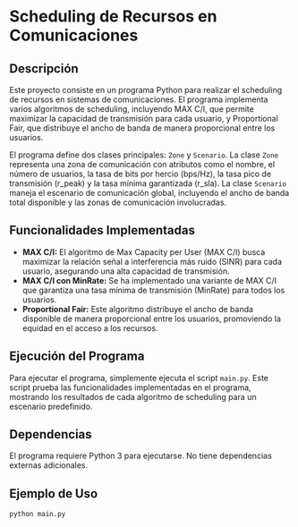 # Scheduling de Recursos en Comunicaciones

## Descripción

Este proyecto consiste en un programa Python para realizar el scheduling de recursos en sistemas de comunicaciones. El programa implementa varios algoritmos de scheduling, incluyendo MAX C/I, que permite maximizar la capacidad de transmisión para cada usuario, y Proportional Fair, que distribuye el ancho de banda de manera proporcional entre los usuarios.

El programa define dos clases principales: `Zone` y `Scenario`. La clase `Zone` representa una zona de comunicación con atributos como el nombre, el número de usuarios, la tasa de bits por hercio (bps/Hz), la tasa pico de transmisión (r_peak) y la tasa mínima garantizada (r_sla). La clase `Scenario` maneja el escenario de comunicación global, incluyendo el ancho de banda total disponible y las zonas de comunicación involucradas.

## Funcionalidades Implementadas

- **MAX C/I:** El algoritmo de Max Capacity per User (MAX C/I) busca maximizar la relación señal a interferencia más ruido (SINR) para cada usuario, asegurando una alta capacidad de transmisión.
- **MAX C/I con MinRate:** Se ha implementado una variante de MAX C/I que garantiza una tasa mínima de transmisión (MinRate) para todos los usuarios.
- **Proportional Fair:** Este algoritmo distribuye el ancho de banda disponible de manera proporcional entre los usuarios, promoviendo la equidad en el acceso a los recursos.

## Ejecución del Programa

Para ejecutar el programa, simplemente ejecuta el script `main.py`. Este script prueba las funcionalidades implementadas en el programa, mostrando los resultados de cada algoritmo de scheduling para un escenario predefinido.

## Dependencias

El programa requiere Python 3 para ejecutarse. No tiene dependencias externas adicionales.

## Ejemplo de Uso

```python
python main.py
